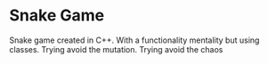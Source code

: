 # Snake Game 

Snake game created in C++.
With a functionality mentality but using classes.
Trying avoid the mutation.
Trying avoid the chaos
